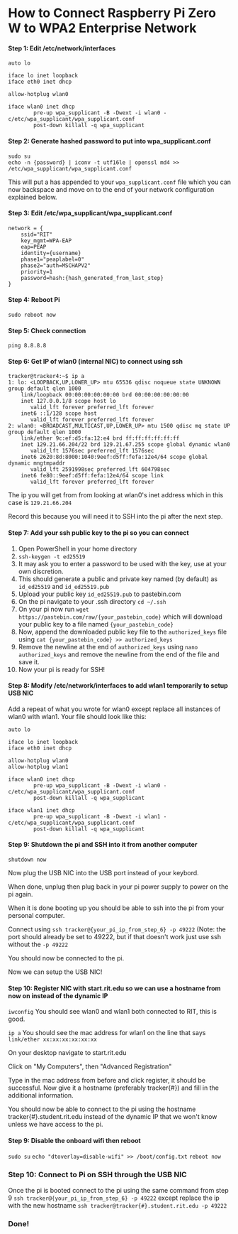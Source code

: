 # How to Connect Raspberry Pi Zero W to WPA2 Enterprise Network
#### Step 1: Edit /etc/network/interfaces
```
auto lo

iface lo inet loopback
iface eth0 inet dhcp

allow-hotplug wlan0

iface wlan0 inet dhcp
        pre-up wpa_supplicant -B -Dwext -i wlan0 -c/etc/wpa_supplicant/wpa_supplicant.conf
        post-down killall -q wpa_supplicant
```

#### Step 2: Generate hashed password to put into wpa_supplicant.conf
```
sudo su
echo -n {password} | iconv -t utf16le | openssl md4 >> /etc/wpa_supplicant/wpa_supplicant.conf
```
This will put a has appended to your ```wpa_supplicant.conf``` file which you can now backspace and move on to the end of your network configuration explained below.

#### Step 3: Edit /etc/wpa_supplicant/wpa_supplicant.conf
```
network = {
	ssid="RIT"
	key_mgmt=WPA-EAP
	eap=PEAP
	identity={username}
	phase1="peaplabel=0"
	phase2="auth=MSCHAPV2"
	priority=1
	password=hash:{hash_generated_from_last_step}
}
```

#### Step 4: Reboot Pi
```sudo reboot now```

#### Step 5: Check connection
```ping 8.8.8.8```

#### Step 6: Get IP of wlan0 (internal NIC) to connect using ssh
```
tracker@tracker4:~$ ip a
1: lo: <LOOPBACK,UP,LOWER_UP> mtu 65536 qdisc noqueue state UNKNOWN group default qlen 1000
    link/loopback 00:00:00:00:00:00 brd 00:00:00:00:00:00
    inet 127.0.0.1/8 scope host lo
       valid_lft forever preferred_lft forever
    inet6 ::1/128 scope host
       valid_lft forever preferred_lft forever
2: wlan0: <BROADCAST,MULTICAST,UP,LOWER_UP> mtu 1500 qdisc mq state UP group default qlen 1000
    link/ether 9c:ef:d5:fa:12:e4 brd ff:ff:ff:ff:ff:ff
    inet 129.21.66.204/22 brd 129.21.67.255 scope global dynamic wlan0
       valid_lft 1576sec preferred_lft 1576sec
    inet6 2620:8d:8000:1040:9eef:d5ff:fefa:12e4/64 scope global dynamic mngtmpaddr
       valid_lft 2591998sec preferred_lft 604798sec
    inet6 fe80::9eef:d5ff:fefa:12e4/64 scope link
       valid_lft forever preferred_lft forever
```

The ip you will get from from looking at wlan0's inet address which in this case is ```129.21.66.204```

Record this because you will need it to SSH into the pi after the next step.

#### Step 7: Add your ssh public key to the pi so you can connect
1. Open PowerShell in your home directory
2. ```ssh-keygen -t ed25519```
3. It may ask you to enter a password to be used with the key, use at your own discretion.
3. This should generate a public and private key named (by default) as ```id_ed25519``` and ```id_ed25519.pub```
4. Upload your public key ```id_ed25519.pub``` to pastebin.com
5. On the pi navigate to your .ssh directory ```cd ~/.ssh```
6. On your pi now run ```wget https://pastebin.com/raw/{your_pastebin_code}``` which will download your public key to a file named ```{your_pastebin_code}```
7. Now, append the downloaded public key file to the ```authorized_keys``` file using ```cat {your_pastebin_code} >> authorized_keys```
8. Remove the newline at the end of ```authorized_keys``` using ```nano authorized_keys``` and remove the newline from the end of the file and save it.
9. Now your pi is ready for SSH!

#### Step 8: Modify /etc/network/interfaces to add wlan1 temporarily to setup USB NIC
Add a repeat of what you wrote for wlan0 except replace all instances of wlan0 with wlan1.
Your file should look like this:
```
auto lo

iface lo inet loopback
iface eth0 inet dhcp

allow-hotplug wlan0
allow-hotplug wlan1

iface wlan0 inet dhcp
        pre-up wpa_supplicant -B -Dwext -i wlan0 -c/etc/wpa_supplicant/wpa_supplicant.conf
        post-down killall -q wpa_supplicant
	
iface wlan1 inet dhcp
        pre-up wpa_supplicant -B -Dwext -i wlan1 -c/etc/wpa_supplicant/wpa_supplicant.conf
        post-down killall -q wpa_supplicant
```


#### Step 9: Shutdown the pi and SSH into it from another computer
```shutdown now```

Now plug the USB NIC into the USB port instead of your keybord.

When done, unplug then plug back in your pi power supply to power on the pi again.

When it is done booting up you should be able to ssh into the pi from your personal computer.

Connect using ```ssh tracker@{your_pi_ip_from_step_6} -p 49222``` (Note: the port should already be set to 49222, but if that doesn't work just use ssh without the ```-p 49222```

You should now be connected to the pi.

Now we can setup the USB NIC!

#### Step 10: Register NIC with start.rit.edu so we can use a hostname from now on instead of the dynamic IP
```iwconfig```
You should see wlan0 and wlan1 both connected to RIT, this is good.

```ip a```
You should see the mac address for wlan1 on the line that says ```link/ether xx:xx:xx:xx:xx:xx```

On your desktop navigate to start.rit.edu

Click on "My Computers", then "Advanced Registration"

Type in the mac address from before and click register, it should be successful. Now give it a hostname (preferably tracker{#}) and fill in the additional information.

You should now be able to connect to the pi using the hostname tracker{#}.student.rit.edu instead of the dynamic IP that we won't know unless we have access to the pi.


#### Step 9: Disable the onboard wifi then reboot
```sudo su```
```echo "dtoverlay=disable-wifi" >> /boot/config.txt```
```reboot now```

### Step 10: Connect to Pi on SSH through the USB NIC
Once the pi is booted connect to the pi using the same command from step 9 ```ssh tracker@{your_pi_ip_from_step_6} -p 49222``` except replace the ip with the new hostname ```ssh tracker@tracker{#}.student.rit.edu -p 49222```

### Done!



